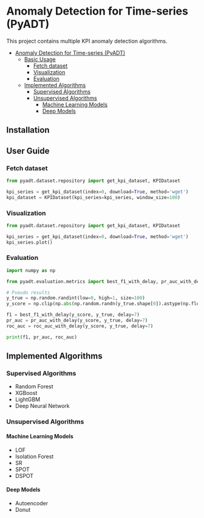 # Anomaly Detection for Time-series (PyADT)

This project contains multiple KPI anomaly detection algorithms.

- [Anomaly Detection for Time-series (PyADT)](#anomaly-detection-for-time-series--pyadt-)
  * [Basic Usage](#basic-usage)
    + [Fetch dataset](#fetch-dataset)
    + [Visualization](#visualization)
    + [Evaluation](#evaluation)
  * [Implemented Algorithms](#implemented-algorithms)
    + [Supervised Algorithms](#supervised-algorithms)
    + [Unsupervised Algorithms](#unsupervised-algorithms)
      - [Machine Learning Models](#machine-learning-models)
      - [Deep Models](#deep-models)

## Installation



## User Guide

### Fetch dataset

```python
from pyadt.dataset.repository import get_kpi_dataset, KPIDataset

kpi_series = get_kpi_dataset(index=0, download=True, method='wget')
kpi_dataset = KPIDataset(kpi_series=kpi_series, window_size=100)

```

### Visualization

```python
from pyadt.dataset.repository import get_kpi_dataset, KPIDataset

kpi_series = get_kpi_dataset(index=0, download=True, method='wget')
kpi_series.plot()
```

### Evaluation

```python
import numpy as np

from pyadt.evaluation.metrics import best_f1_with_delay, pr_auc_with_delay, roc_auc_with_delay

# Pseudo results
y_true = np.random.randint(low=0, high=1, size=100)
y_score = np.clip(np.abs(np.random.randn(y_true.shape[0]).astype(np.float32)), a_min=0.0, a_max=1.0)

f1 = best_f1_with_delay(y_score, y_true, delay=7)
pr_auc = pr_auc_with_delay(y_score, y_true, delay=7)
roc_auc = roc_auc_with_delay(y_score, y_true, delay=7)

print(f1, pr_auc, roc_auc)
```

## Implemented Algorithms

### Supervised Algorithms

- Random Forest
- XGBoost
- LightGBM
- Deep Neural Network

### Unsupervised Algorithms

#### Machine Learning Models

- LOF
- Isolation Forest
- SR
- SPOT
- DSPOT

#### Deep Models

- Autoencoder
- Donut
